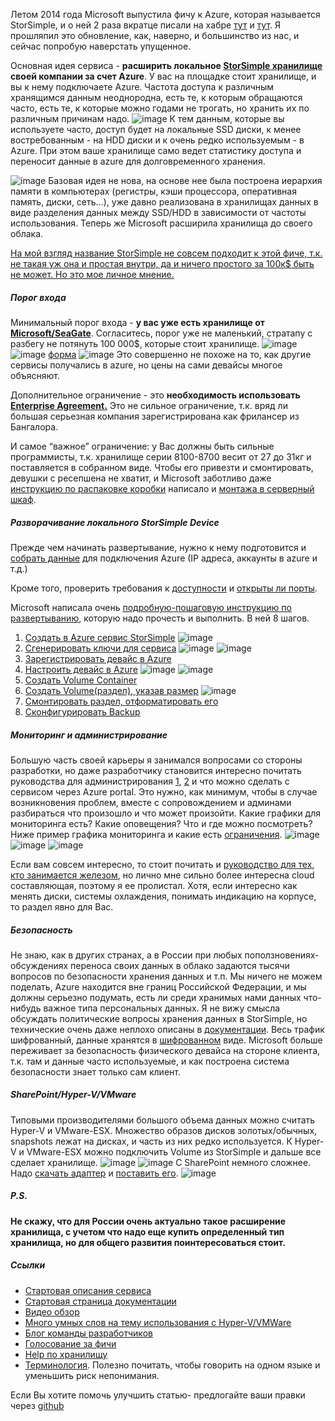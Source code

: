 Летом 2014 года Microsoft выпустила фичу к Azure, которая называется StorSimple, и о ней 2 раза вкратце писали на хабре <a href="http://habrahabr.ru/company/microsoft/blog/240141/">тут</a> и <a href="http://habrahabr.ru/company/microsoft/blog/232239/">тут</a>. Я прошляпил это обновление, как, наверно, и большинство из нас, и сейчас попробую наверстать упущенное.

Основная идея сервиса - <b>расширить локальное <a href="http://storsimple.seagate.com/storsimple-solution-family">StorSimple хранилище</a> своей компании за счет Azure</b>. У вас на площадке стоит хранилище, и вы к нему подключаете Azure. Частота доступа к различным хранящимся данным неоднородна, есть те, к которым обращаются часто, есть те, к которые можно годами не трогать, но хранить их по различным причинам надо. 
<img src="http://habrastorage.org/files/14d/1cf/0ee/14d1cf0ee13f40f88da8e243fbcadd17.png" alt="image"/>
К тем данным, которые вы используете часто, доступ будет на локальные SSD диски, к менее востребованным - на HDD диски и к очень редко используемым - в Azure. При этом ваше хранилище само ведет статистику доступа и переносит данные в azure для долговременного хранения. 

<habracut>

<img src="http://habrastorage.org/files/1b2/0cd/6ec/1b20cd6ecd9544d4b4034fa45dd905fe.png" alt="image"/>
Базовая идея не нова, на основе нее была построена иерархия памяти в компьютерах (регистры, кэши процессора, оперативная память, диски, сеть…), уже давно реализована в хранилищах данных в виде разделения данных между SSD/HDD в зависимости от частоты использования. Теперь же Microsoft расширила хранилища до своего облака.

<u>На мой взгляд название StorSimple не совсем подходит к этой фиче, т.к. не такая уж она и простая внутри, да и ничего простого за 100к$ быть не может. Но это мое личное мнение.</u>

<h5><b>Порог входа</b></h5>
Минимальный порог входа - <b>у вас уже есть хранилище от <a href="http://storsimple.seagate.com/storsimple-solution-family">Microsoft/SeaGate</a></b>. Согласитесь, порог уже не маленький, стратапу с разбегу не потянуть 100 000$, которые стоит хранилище. 
<img src="http://habrastorage.org/files/a98/342/621/a98342621e0d4e8aa71f97b9bf085266.png" alt="image"/>
<img src="http://habrastorage.org/files/235/fea/7bd/235fea7bde71409f95e64e6c976c7ef5.png" alt="image"/>

<spoiler title="Чтобы получить Azure StorSimple, нужно запросить доступ, заполнив форму">
<a href="http://www.controlyourstorage.com/?WT.mc_id=RI_SS_Awareness_TectTarget1MsgUnitSCS">форма</a>
<img src="http://habrastorage.org/files/3f8/b6d/101/3f8b6d101ba44d688ffb652cfecc1a04.png" alt="image"/></spoiler>
Это совершенно не похоже на то, как другие сервисы получались в azure, но цены на сами девайсы многое объясняют.

Дополнительное ограничение - это <b>необходимость использовать <a href="http://azure.microsoft.com/en-us/pricing/enterprise-agreement/">Enterprise Agreement.</a></b> Это не сильное ограничение, т.к. вряд ли большая серьезная компания зарегистрирована как фрилансер из Бангалора.

И самое “важное” ограничение: у Вас должны быть сильные программисты, т.к. хранилище серии 8100-8700 весит от 27 до 31кг и поставляется в собранном виде. Чтобы его привезти и смонтировать, девушки с ресепшена не хватит, и Microsoft заботливо даже <a href="http://msdn.microsoft.com/en-us/library/dn772327.aspx">инструкцию по распаковке коробки</a> написало и <a href="http://msdn.microsoft.com/en-us/library/dn757749.aspx">монтажа в серверный шкаф</a>.

<h5><b>Разворачивание локального StorSimple Device</b></h5>
Прежде чем начинать развертывание, нужно к нему подготовится и <a href="http://msdn.microsoft.com/en-us/library/dn772392.aspx">собрать данные</a> для подключения Azure  (IP адреса, аккаунты в azure и т.д.)

Кроме того, проверить требования к <a href="http://msdn.microsoft.com/en-us/library/dn772360.aspx">доступности</a> и <a href="http://msdn.microsoft.com/en-us/library/dn772371.aspx">открыты ли порты</a>. 

Microsoft написала очень <a href="http://msdn.microsoft.com/en-us/library/dn757754.aspx">подробную-пошаговую инструкцию по развертыванию</a>, которую надо прочесть и выполнить. В ней 8 шагов.
<ol>
	<li><a href="http://msdn.microsoft.com/en-us/library/dn772408.aspx">Создать в Azure сервис StorSimple</a>
<spoiler title="Как-то так"><img src="http://habrastorage.org/files/c3d/882/d80/c3d882d809a048f990614051bbf343ff.png" alt="image"/></spoiler>
</li>
	<li><a href="http://msdn.microsoft.com/en-us/library/dn772346.aspx">Сгенерировать ключи для сервиса</a>
<spoiler title="Как-то так">
<img src="http://habrastorage.org/files/8c9/aaf/a50/8c9aafa50f774a68882421dd6cde96e8.png" alt="image"/>
<img src="http://habrastorage.org/files/c03/a99/be0/c03a99be01024bcc97e9b405a9aafcf3.png" alt="image"/></spoiler>
</li>
	<li><a href="http://msdn.microsoft.com/en-us/library/dn772337.aspx">Зарегистрировать девайс в Azure</a></li>
	<li><a href="http://msdn.microsoft.com/en-us/library/dn772407.aspx">Настроить девайс в Azure</a>
<spoiler title="Как-то так">
<img src="http://habrastorage.org/files/ca0/a13/07a/ca0a1307ac0549cbb5698c03f8199837.png" alt="image"/>
<img src="http://habrastorage.org/files/05b/33d/b5f/05b33db5f89f497ba6f16b262680e7cb.png" alt="image"/>
</spoiler>
</li>
	<li><a href="http://msdn.microsoft.com/en-us/library/dn772386.aspx">Создать Volume Container</a></li>
	<li><a href="http://msdn.microsoft.com/en-us/library/dn772357.aspx">Создать Volume(раздел), указав размер</a>
<spoiler title="Как-то так"><img src="http://habrastorage.org/files/eb8/b3b/ce8/eb8b3bce8e7843c2bd21fca514557744.png" alt="image"/></spoiler>
</li>
	<li><a href="http://msdn.microsoft.com/en-us/library/dn757765.aspx">Смонтировать раздел, отформатировать его</a></li>
	<li><a href="http://msdn.microsoft.com/en-us/library/dn772364.aspx">Сконфигурировать Backup</a></li>
</ol>

<h5><b>Мониторинг и администрирование</b></h5>
Большую часть своей карьеры я занимался вопросами со стороны разработки, но даже разработчику становится интересно почитать руководства для администрирования <a href="http://msdn.microsoft.com/en-us/library/749298c4-b5b3-4924-9d4f-ac9aac259642">1</a>, <a href="http://msdn.microsoft.com/en-us/library/e6986299-edcb-4fc3-92f1-7132665001b4">2</a>
и что можно сделать с сервисом через Azure portal. Это нужно, как минимум, чтобы в случае возникновения проблем, вместе с сопровождением и админами разбираться что произошло и что может произойти.
Какие графики для мониторинга есть? Какие оповещения? Что и где можно посмотреть? Ниже пример графика мониторинга и какие есть <a href="http://msdn.microsoft.com/en-us/library/dn772370.aspx">ограничения</a>.
<img src="http://habrastorage.org/files/bbb/b30/db5/bbbb30db5202407499810ef6c63927b1.png" alt="image"/>
<spoiler title="И еще пару график+ оповещения">
<img src="http://habrastorage.org/files/3c9/e24/f9c/3c9e24f9cdbf409fbc51dabdf7ba365e.png" alt="image"/>
<img src="http://habrastorage.org/files/798/c43/a9b/798c43a9b6fa4a5b8774302fd4b5e23a.png" alt="image"/>
</spoiler>

Если вам совсем интересно, то стоит почитать и <a href="http://msdn.microsoft.com/en-us/library/1f6b7bb8-ae28-4f2e-893f-d2f1cf8a8c62">руководство для тех, кто занимается железом</a>, но лично мне сильно более интересна cloud составляющая, поэтому я ее пролистал. Хотя, если интересно как менять диски, системы охлаждения, понимать индикацию на корпусе, то раздел явно для Вас.

<h5><b>Безопасность</b></h5>
Не знаю, как в других странах, а в России при любых поползновениях-обсуждениях переноса своих данных в облако задаются тысячи вопросов по безопасности хранения данных и т.п. Мы ничего не можем поделать, Azure находится вне границ Российской Федерации, и мы должны серьезно подумать, есть ли среди хранимых нами данных что-нибудь важное типа персональных данных. Я не вижу смысла обсуждать политические вопросы хранения данных в StorSimple, но технические очень даже неплохо описаны в <a href="http://msdn.microsoft.com/en-us/library/dn757752.aspx">документации</a>.
Весь трафик шифрованный, данные хранятся в <a href="http://msdn.microsoft.com/en-us/library/dn757731.aspx">шифрованном</a> виде. Microsoft больше переживает за безопасность физического девайса на стороне клиента, т.к. там и данные часто используемые, и как построена система безопасности знает только сам клиент.

<h5><b>SharePoint/Hyper-V/VMware</b></h5>
Типовыми производителями большого объема данных можно считать Hyper-V и VMware-ESX. Множество образов дисков золотых/обычных, snapshots лежат на дисках, и часть из них редко используется. К Hyper-V и VMware-ESX можно подключить Volume из StorSimple и дальше все сделает хранилище.
<spoiler title="Hyper-V"><img src="http://habrastorage.org/files/5fb/1da/936/5fb1da93624949c0b6ba09e7b374c73b.png" alt="image"/></spoiler>  
<spoiler title="VMware"><img src="http://habrastorage.org/files/fd5/53d/a36/fd553da36add4261bc9583e13a1a893d.png" alt="image"/></spoiler>
С SharePoint немного сложнее. Надо <a href="http://msdn.microsoft.com/en-us/library/dn757737.aspx">скачать адаптер</a> и <a href="http://msdn.microsoft.com/en-us/library/dn757747.aspx">поставить его</a>.
<img src="http://habrastorage.org/files/212/95a/53e/21295a53e9b743de8fd58a6a71aecc54.png" alt="image"/>

<h5><b>P.S.</b></h5>
<b>Не скажу, что для России очень актуально такое расширение хранилища, с учетом что надо еще купить определенный тип хранилища, но для общего развития поинтересоваться стоит.</b>

<h5><b>Ссылки</b></h5>
<ul>
	<li><a href="http://azure.microsoft.com/en-us/services/storsimple/">Стартовая описания сервиса</a></li>
	<li><a href="http://azure.microsoft.com/en-us/documentation/services/storsimple/">Стартовая страница документации</a></li>
	<li><a href="https://www.youtube.com/watch?v=Xxi6FBJQA_M&feature=youtu.be">Видео обзор</a></li>
	<li><a href="http://www.esg-global.com/lab-reports/microsoft-storsimple-8000-series-array/">Много умных слов на тему использования с Hyper-V/VMWare</a></li>
	<li><a href="http://blogs.technet.com/b/cis/">Блог команды разработчиков</a></li>
	<li><a href="http://feedback.azure.com/forums/257791-storsimple">Голосование за фичи</a></li>
	<li><a href="http://onlinehelp.storsimple.com/">Help по хранилищу</a></li>
	<li><a href="http://msdn.microsoft.com/en-us/library/dn757725.aspx">Терминология</a>. Полезно почитать, чтобы говорить на одном языке и уменьшить риск непонимания. </li>
</ul>

Если Вы хотите помочь улучшить статью- предлогайте ваши правки через <a href="https://github.com/SychevIgor/blog/tree/master/Azure/Data%26Storage/StoreSimple">github</a>